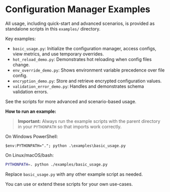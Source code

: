 # Configuration Manager Examples

All usage, including quick-start and advanced scenarios, is provided as standalone scripts in this `examples/` directory.

Key examples:

- `basic_usage.py`: Initialize the configuration manager, access configs, view metrics, and use temporary overrides.
- `hot_reload_demo.py`: Demonstrates hot reloading when config files change.
- `env_override_demo.py`: Shows environment variable precedence over file config.
- `encryption_demo.py`: Store and retrieve encrypted configuration values.
- `validation_error_demo.py`: Handles and demonstrates schema validation errors.

See the scripts for more advanced and scenario-based usage.

**How to run an example:**

> **Important:** Always run the example scripts with the parent directory in your `PYTHONPATH` so that imports work correctly.

On Windows PowerShell:

```pwsh
$env:PYTHONPATH="."; python .\examples\basic_usage.py
```

On Linux/macOS/bash:

```bash
PYTHONPATH=. python ./examples/basic_usage.py
```

Replace `basic_usage.py` with any other example script as needed.

You can use or extend these scripts for your own use-cases.
